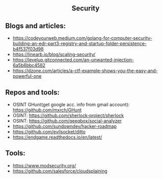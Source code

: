 <h2 align="center">Security</h2>

## Blogs and articles:

- https://codeyourweb.medium.com/golang-for-computer-security-building-an-edr-part3-registry-and-startup-folder-persistence-b4f537f03d98
- https://linearb.io/blog/scaling-security/
- https://levelup.gitconnected.com/an-unwanted-injection-6a5b6bbc4582
- https://dzone.com/articles/a-ctf-example-shows-you-the-easy-and-powerful-one

## Repos and tools:

- OSINT GHunt(get google acc. info from gmail account): https://github.com/mxrch/GHunt
- OSINT: https://github.com/sherlock-project/sherlock
- OSINT: https://github.com/qeeqbox/social-analyzer
- https://github.com/sundowndev/hacker-roadmap
- https://github.com/evilsocket/ditto
- https://endgame.readthedocs.io/en/latest/

## Tools:

- https://www.modsecurity.org/
- https://github.com/salesforce/cloudsplaining


